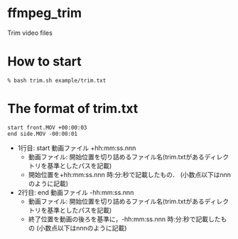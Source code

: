 # ffmpeg_trim
Trim video files

# How to start
```
% bash trim.sh example/trim.txt
```

# The format of trim.txt
```
start front.MOV +00:00:03
end side.MOV -00:00:01
```

- 1行目: start 動画ファイル +hh:mm:ss.nnn
    - 動画ファイル: 開始位置を切り詰めるファイル名(trim.txtがあるディレクトリを基準としたパスを記載)
    - 開始位置を+hh:mm:ss.nnn 時:分:秒で記載したもの． (小数点以下はnnnのように記載)
- 2行目: end 動画ファイル -hh:mm:ss.nnn
    - 動画ファイル: 開始位置を切り詰めるファイル名(trim.txtがあるディレクトリを基準としたパスを記載)
    - 終了位置を動画の後ろを基準に，-hh:mm:ss.nnn 時:分:秒で記載したもの (小数点以下はnnnのように記載)
